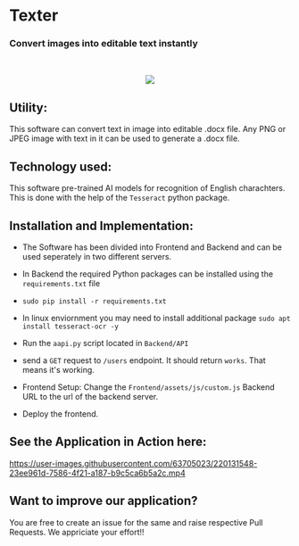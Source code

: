 # Texter
### Convert images into editable text instantly
<br/>
<p align="center">
<img src="https://user-images.githubusercontent.com/63705023/220127902-8c178f10-6dab-4fad-8941-5a2b3876d2b7.png" />
</p>

## Utility:

This software can convert text in image into editable .docx file. Any PNG or JPEG image with text in it can be used to generate a .docx file.

## Technology used:

This software pre-trained AI models for recognition of English charachters. This is done with the help of the `Tesseract` python package.

## Installation and Implementation:

- The Software has been divided into Frontend and Backend and can be used seperately in two different servers.

- In Backend the required Python packages can be installed using the `requirements.txt` file
- `sudo pip install -r requirements.txt`

- In linux enviornment you may need to install additional package `sudo apt install tesseract-ocr -y`
- Run the `aapi.py` script located in `Backend/API`
- send a `GET` request to `/users` endpoint. It should return `works`. That means it's working.

- Frontend Setup: Change the `Frontend/assets/js/custom.js` Backend URL to the url of the backend server.
- Deploy the frontend.

## See the Application in Action here:



https://user-images.githubusercontent.com/63705023/220131548-23ee961d-7586-4f21-a187-b9c5ca6b5a2c.mp4

## Want to improve our application?
You are free to create an issue for the same and raise respective Pull Requests. We appriciate your effort!! 



